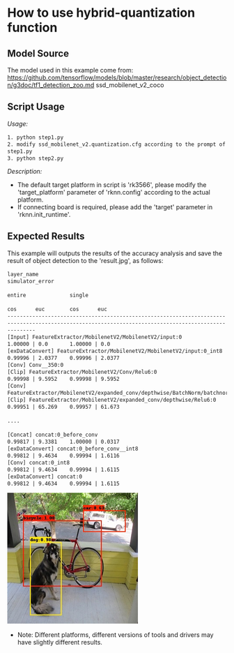 # How to use hybrid-quantization function

## Model Source
The model used in this example come from:  
https://github.com/tensorflow/models/blob/master/research/object_detection/g3doc/tf1_detection_zoo.md  ssd_mobilenet_v2_coco

## Script Usage
*Usage:*
```
1. python step1.py
2. modify ssd_mobilenet_v2.quantization.cfg according to the prompt of step1.py
3. python step2.py
```
*Description:*
- The default target platform in script is 'rk3566', please modify the 'target_platform' parameter of 'rknn.config' according to the actual platform.
- If connecting board is required, please add the 'target' parameter in 'rknn.init_runtime'.

## Expected Results
This example will outputs the results of the accuracy analysis and save the result of object detection to the 'result.jpg', as follows:  
```
layer_name                                                                                                            simulator_error                    
                                                                                                                  entire              single             
                                                                                                               cos      euc        cos      euc          
-----------------------------------------------------------------------------------------------------------------------------------------------------
[Input] FeatureExtractor/MobilenetV2/MobilenetV2/input:0                                                     1.00000 | 0.0       1.00000 | 0.0           
[exDataConvert] FeatureExtractor/MobilenetV2/MobilenetV2/input:0_int8                                        0.99996 | 2.0377    0.99996 | 2.0377        
[Conv] Conv__350:0                                                                                           
[Clip] FeatureExtractor/MobilenetV2/Conv/Relu6:0                                                             0.99998 | 9.5952    0.99998 | 9.5952        
[Conv] FeatureExtractor/MobilenetV2/expanded_conv/depthwise/BatchNorm/batchnorm/add_1:0                      
[Clip] FeatureExtractor/MobilenetV2/expanded_conv/depthwise/Relu6:0                                          0.99951 | 65.269    0.99957 | 61.673        

....

[Concat] concat:0_before_conv                                                                                0.99817 | 9.3381    1.00000 | 0.0317        
[exDataConvert] concat:0_before_conv__int8                                                                   0.99812 | 9.4634    0.99994 | 1.6116        
[Conv] concat:0_int8                                                                                         0.99812 | 9.4634    0.99994 | 1.6115        
[exDataConvert] concat:0                                                                                     0.99812 | 9.4634    0.99994 | 1.6115        
```
![result](result_truth.jpg)
- Note: Different platforms, different versions of tools and drivers may have slightly different results.